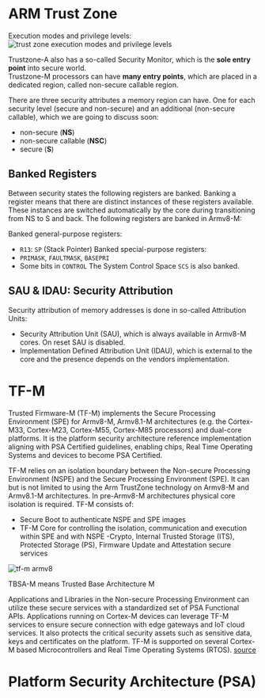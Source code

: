 # ARM Trust Zone
Execution modes and privilege levels:\
![trust zone execution modes and privilege levels](/pictures/tz-exec-mode-s-ns.svg)

Trustzone-A also has a so-called Security Monitor, which is the **sole entry point** into secure world.\
Trustzone-M processors can have **many entry points**, which are placed in a dedicated region, called non-secure callable region.

There are three security attributes a memory region can have. One for each security level (secure and non-secure) and an additional (non-secure callable), which we are going to discuss soon:
- non-secure (**NS**)
- non-secure callable (**NSC**)
- secure (**S**)

## Banked Registers
Between security states the following registers are banked. 
Banking a register means that there are distinct instances of these registers available. 
These instances are switched automatically by the core during transitioning from NS to S and back. 
The following registers are banked in Armv8-M:

Banked general-purpose registers:
- `R13`: `SP` (Stack Pointer)
Banked special-purpose registers:
- `PRIMASK`, `FAULTMASK`, `BASEPRI`
- Some bits in `CONTROL`
The System Control Space `SCS` is also banked.

## SAU & IDAU: Security Attribution
Security attribution of memory addresses is done in so-called Attribution Units:
- Security Attribution Unit (SAU), which is always available in Armv8-M cores. On reset SAU is disabled.
- Implementation Defined Attribution Unit (IDAU), which is external to the core and the presence depends on the vendors implementation.

# TF-M
Trusted Firmware-M (TF-M) implements the Secure Processing Environment (SPE) for Armv8-M, Armv8.1-M architectures (e.g. the Cortex-M33, Cortex-M23, Cortex-M55, Cortex-M85 processors) and dual-core platforms.
It is the platform security architecture reference implementation aligning with PSA Certified guidelines, enabling chips, Real Time Operating Systems and devices to become PSA Certified.

TF-M relies on an isolation boundary between the Non-secure Processing Environment (NSPE) and the Secure Processing Environment (SPE). 
It can but is not limited to using the Arm TrustZone technology on Armv8-M and Armv8.1-M architectures. 
In pre-Armv8-M architectures physical core isolation is required.
TF-M consists of:
- Secure Boot to authenticate NSPE and SPE images
- TF-M Core for controlling the isolation, communication and execution within SPE and with NSPE
-Crypto, Internal Trusted Storage (ITS), Protected Storage (PS), Firmware Update and Attestation secure services

![tf-m armv8](/pictures/readme_tfm_v8.png)

TBSA-M means Trusted Base Architecture M 

Applications and Libraries in the Non-secure Processing Environment can utilize these secure services with a standardized set of PSA Functional APIs. 
Applications running on Cortex-M devices can leverage TF-M services to ensure secure connection with edge gateways and IoT cloud services. 
It also protects the critical security assets such as sensitive data, keys and certificates on the platform.
TF-M is supported on several Cortex-M based Microcontrollers and Real Time Operating Systems (RTOS).
[source](https://ci-builds.trustedfirmware.org/static-files/31168MMjuHf7gsU-9MGWjKtZQh70dGofYDViYgHrvqoxNjk5ODYxNTc2MjQ3Ojk6YW5vbnltb3VzOmpvYi90Zi1tLWJ1aWxkLWRvY3MtbmlnaHRseS9sYXN0U3RhYmxlQnVpbGQvYXJ0aWZhY3Q=/trusted-firmware-m/build/docs/user_guide/html/introduction/readme.html)

# Platform Security Architecture (PSA)
